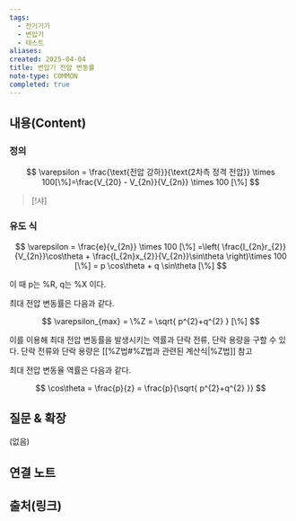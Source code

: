 ```yaml
---
tags:
  - 전기기기
  - 변압기
  - 테스트
aliases: 
created: 2025-04-04
title: 변압기 전압 변동률
note-type: COMMON
completed: true
---
```


## 내용(Content)

### 정의

$$
\varepsilon = \frac{\text{전압 강하}}{\text{2차측 정격 전압}} \times 100[\%]=\frac{V_{20} - V_{2n}}{V_{2n}} \times 100 [\%]
$$

>[!샤]

### 유도 식

$$
\varepsilon = \frac{e}{v_{2n}} \times 100 [\%] =\left( \frac{I_{2n}r_{2}}{V_{2n}}\cos\theta + \frac{I_{2n}x_{2}}{V_{2n}}\sin\theta \right)\times 100 [\%] = p \cos\theta + q \sin\theta [\%]
$$

이 때 p는 %R, q는 %X 이다.

최대 전압 변동률은 다음과 같다.

$$
\varepsilon_{max} = \%Z = \sqrt{ p^{2}+q^{2} } [\%]
$$

이를 이용해 최대 전압 변동률을 발생시키는 역률과 단락 전류, 단락 용량을 구할 수 있다. 단락 전류와 단락 용량은 [[%Z법#%Z법과 관련된 계산식|%Z법]] 참고

최대 전압 변동율 역률은 다음과 같다.

$$
\cos\theta = \frac{p}{z} = \frac{p}{\sqrt{ p^{2}+q^{2} }}
$$

## 질문 & 확장

(없음)

## 연결 노트

## 출처(링크)

